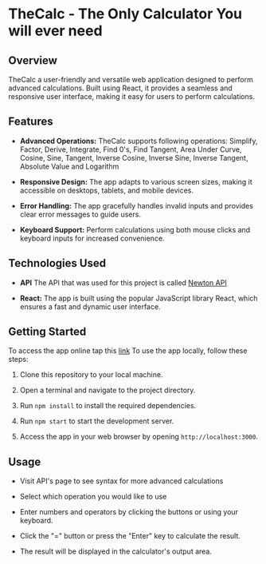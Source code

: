 # TheCalc - The Only Calculator You will ever need

## Overview

TheCalc a user-friendly and versatile web application designed to perform advanced calculations. Built using React, it provides a seamless and responsive user interface, making it easy for users to perform calculations.

## Features

- **Advanced Operations:** TheCalc supports following operations: Simplify, Factor, Derive, Integrate, Find 0's, Find Tangent, Area Under Curve, Cosine, Sine, Tangent, Inverse Cosine, Inverse Sine, Inverse Tangent, Absolute Value and Logarithm

- **Responsive Design:** The app adapts to various screen sizes, making it accessible on desktops, tablets, and mobile devices.

- **Error Handling:** The app gracefully handles invalid inputs and provides clear error messages to guide users.

- **Keyboard Support:** Perform calculations using both mouse clicks and keyboard inputs for increased convenience.

## Technologies Used

- **API** The API that was used for this project is called [Newton API](https://github.com/aunyks/newton-api)

- **React:** The app is built using the popular JavaScript library React, which ensures a fast and dynamic user interface.

## Getting Started

To access the app online tap this [link](https://thecalc-rouge.vercel.app/)
To use the app locally, follow these steps:

1. Clone this repository to your local machine.

2. Open a terminal and navigate to the project directory.

3. Run `npm install` to install the required dependencies.

4. Run `npm start` to start the development server.

5. Access the app in your web browser by opening `http://localhost:3000`.

## Usage

- Visit API's page to see syntax for more advanced calculations

- Select which operation you would like to use

- Enter numbers and operators by clicking the buttons or using your keyboard.

- Click the "=" button or press the "Enter" key to calculate the result.

- The result will be displayed in the calculator's output area.

